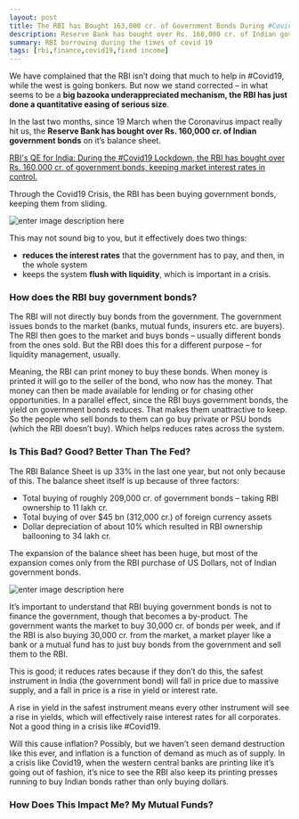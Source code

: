 ```yaml
---
layout: post
title: The RBI has Bought 163,000 cr. of Government Bonds During #Covid19
description: Reserve Bank has bought over Rs. 160,000 cr. of Indian government bonds
summary: RBI borrowing during the times of covid 19
tags: [rbi,finance,covid19,fixed income]
---
```

We have complained that the RBI isn’t doing that much to help in #Covid19, while the west is going bonkers. But now we stand corrected – in what seems to be a  **big bazooka underappreciated mechanism, the RBI has just done a quantitative easing of serious size**.

In the last two months, since 19 March when the Coronavirus impact really hit us, the  **Reserve Bank has bought over Rs. 160,000 cr. of Indian government bonds**  on it’s balance sheet.

[RBI's QE for India: During the #Covid19 Lockdown, the RBI has bought over Rs. 160,000 cr. of government bonds, keeping market interest rates in control.](https://twitter.com/intent/tweet?url=https%3A%2F%2Fwww.capitalmind.in%2F2020%2F05%2Fthe-rbi-has-bought-163000-cr-of-government-bonds-during-covid19%2F&text=RBI%27s%20QE%20for%20India%3A%20During%20the%20%23Covid19%20Lockdown%2C%20the%20RBI%20has%20bought%20over%20Rs.%20160%2C000%20cr.%20of%20government%20bonds%2C%20keeping%20market%20interest%20rates%20in%20control.%20&via=capitalmind_in&related=capitalmind_in)

Through the Covid19 Crisis, the RBI has been buying government bonds, keeping them from sliding.

![enter image description here](https://mk0capitalmind1w5wn3.kinstacdn.com/wp-content/uploads/2020/05/RBI-Buys-Govt-Bond-1.jpg)

This may not sound big to you, but it effectively does two things:

-   **reduces the interest rates**  that the government has to pay, and then, in the whole system
-   keeps the system  **flush with liquidity**, which is important in a crisis.

### How does the RBI buy government bonds?

The RBI will not directly buy bonds from the government. The government issues bonds to the market (banks, mutual funds, insurers etc. are buyers). The RBI then goes to the market and buys bonds – usually different bonds from the ones sold. But the RBI does this for a different purpose – for liquidity management, usually.

Meaning, the RBI can print money to buy these bonds. When money is printed it will go to the seller of the bond, who now has the money. That money can then be made available for lending or for chasing other opportunities. In a parallel effect, since the RBI buys government bonds, the yield on government bonds reduces. That makes them unattractive to keep. So the people who sell bonds to them can go buy private or PSU bonds (which the RBI doesn’t buy). Which helps reduces rates across the system.

### Is This Bad? Good? Better Than The Fed?

The RBI Balance Sheet is up 33% in the last one year, but not only because of this. The balance sheet itself is up because of three factors:

-   Total buying of roughly 209,000 cr. of government bonds – taking RBI ownership to 11 lakh cr.
-   Total buying of over $45 bn (312,000 cr.) of foreign currency assets
-   Dollar depreciation of about 10% which resulted in RBI ownership ballooning to 34 lakh cr.

The expansion of the balance sheet has been huge, but most of the expansion comes only from the RBI purchase of US Dollars, not of Indian government bonds.

![enter image description here](https://mk0capitalmind1w5wn3.kinstacdn.com/wp-content/uploads/2020/05/RBI-Holding-of-Assets.jpg)

It’s important to understand that RBI buying government bonds is not to finance the government, though that becomes a by-product. The government wants the market to buy 30,000 cr. of bonds per week, and if the RBI is also buying 30,000 cr. from the market, a market player like a bank or a mutual fund has to just buy bonds from the government and sell them to the RBI.

This is good; it reduces rates because if they don’t do this, the safest instrument in India (the government bond) will fall in price due to massive supply, and a fall in price is a rise in yield or interest rate.

A rise in yield in the safest instrument means every other instrument will see a rise in yields, which will effectively raise interest rates for all corporates. Not a good thing in a crisis like #Covid19.

Will this cause inflation? Possibly, but we haven’t seen demand destruction like this ever, and inflation is a function of demand as much as of supply. In a crisis like Covid19, when the western central banks are printing like it’s going out of fashion, it’s nice to see the RBI also keep its printing presses running to buy Indian bonds rather than only buying dollars.

### How Does This Impact Me? My Mutual Funds?


